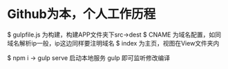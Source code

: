 # Github为本，个人工作历程

$ gulpfile.js 为构建，构建APP文件夹下src->dest
$ CNAME 为域名配置，如同域名解析ip一般，ip这边同样要注明域名
$ index 为主页，视图在View文件夹内

$ npm i ->
gulp serve 启动本地服务
gulp 即可监听修改编译